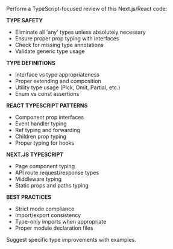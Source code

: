 Perform a TypeScript-focused review of this Next.js/React code:

**TYPE SAFETY**
- Eliminate all 'any' types unless absolutely necessary
- Ensure proper prop typing with interfaces
- Check for missing type annotations
- Validate generic type usage

**TYPE DEFINITIONS**
- Interface vs type appropriateness
- Proper extending and composition
- Utility type usage (Pick, Omit, Partial, etc.)
- Enum vs const assertions

**REACT TYPESCRIPT PATTERNS**
- Component prop interfaces
- Event handler typing
- Ref typing and forwarding
- Children prop typing
- Proper typing for hooks

**NEXT.JS TYPESCRIPT**
- Page component typing
- API route request/response types
- Middleware typing
- Static props and paths typing

**BEST PRACTICES**
- Strict mode compliance
- Import/export consistency
- Type-only imports when appropriate
- Proper module declaration files

Suggest specific type improvements with examples.